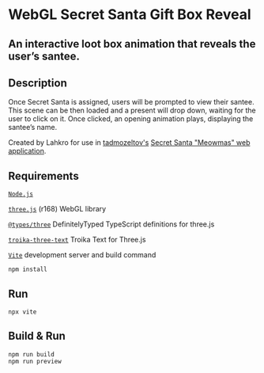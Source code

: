 # WebGL Secret Santa Gift Box Reveal

## An interactive loot box animation that reveals the user’s santee. 

## Description
Once Secret Santa is assigned, users will be prompted to view their santee. This scene can be then loaded and a present will drop down, waiting for the user to click on it. Once clicked, an opening animation plays, displaying the santee’s name.

Created by Lahkro for use in [tadmozeltov's](https://git.tadmozeltov.com/tadmozeltov/secret-santa) [Secret Santa "Meowmas" web application](https://santa.tadmozeltov.com/).

## Requirements
[``Node.js``](https://nodejs.org/)

[``three.js``](https://threejs.org/) (r168) WebGL library

[``@types/three``](https://github.com/DefinitelyTyped/DefinitelyTyped) DefinitelyTyped TypeScript definitions for three.js

[``troika-three-text``](https://github.com/protectwise/troika) Troika Text for Three.js

[``Vite``](https://vitejs.dev/) development server and build command
```
npm install
```

## Run
```
npx vite
```

## Build & Run
```
npm run build
npm run preview
```